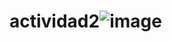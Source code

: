 # actividad2![image](https://user-images.githubusercontent.com/100289306/170853390-a0ded4a0-c7ee-48d5-a96a-c2a231021a7a.png)
